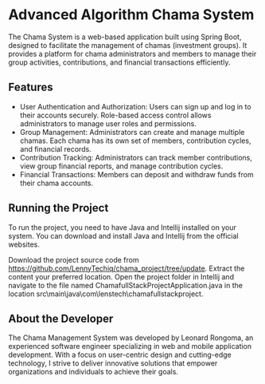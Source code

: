 
# Advanced Algorithm Chama System

The Chama System is a web-based application built using Spring Boot, designed to facilitate the management of chamas (investment groups). It provides a platform for chama administrators and members to manage their group activities, contributions, and financial transactions efficiently.

## Features

- User Authentication and Authorization:
Users can sign up and log in to their accounts securely.
Role-based access control allows administrators to manage user roles and permissions.
- Group Management:
Administrators can create and manage multiple chamas.
Each chama has its own set of members, contribution cycles, and financial records.
- Contribution Tracking:
Administrators can track member contributions, view group financial reports, and manage contribution cycles.
- Financial Transactions:
Members can deposit and withdraw funds from their chama accounts.

## Running the Project

To run the project, you need to have Java and Intellij installed on your system. You can download and install Java and Intellij from the official websites.

Download the project source code from https://github.com/LennyTechiq/chama_project/tree/update. Extract the content your preferred location. Open the project folder in Intellij and navigate to the file named ChamafullStackProjectApplication.java in the location src\main\java\com\lenstech\chamafullstackproject.


## About the Developer

The Chama Management System was developed by Leonard Rongoma, an experienced software engineer specializing in web and mobile application development. With a focus on user-centric design and cutting-edge technology, I strive to deliver innovative solutions that empower organizations and individuals to achieve their goals.

